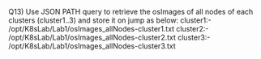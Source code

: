 
Q13) Use JSON PATH query to retrieve the osImages of all nodes of each clusters (cluster1..3) 
     and store it on jump as below:
     cluster1:- /opt/K8sLab/Lab1/osImages_allNodes-cluster1.txt
     cluster2:- /opt/K8sLab/Lab1/osImages_allNodes-cluster2.txt
     cluster3:- /opt/K8sLab/Lab1/osImages_allNodes-cluster3.txt
